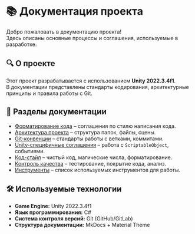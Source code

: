 ﻿# 📚 Документация проекта

Добро пожаловать в документацию проекта!  
Здесь описаны основные процессы и соглашения, используемые в разработке.

## 🔍 О проекте
Этот проект разрабатывается с использованием **Unity 2022.3.4f1**.  
В документации представлены стандарты кодирования, архитектурные принципы и правила работы с Git.

## 📄 Разделы документации

- [Форматирование кода](formatting.md) – соглашения по стилю написания кода.
- [Архитектура проекта](architecture.md) – структура папок, файлы, сцены.
- [Git-конвенции](git-conventions.md) – стандарты работы с ветками, коммитами.
- [Unity-специфичные соглашения](unity-guidelines.md) – работа с `ScriptableObject`, событиями.
- [Код-стайл](code-style.md) – чистый код, магические числа, форматирование.
- [Контроль качества](quality-control.md) – тестирование, покрытие кода, анализ.
- [Инструменты](tools.md) – список используемых инструментов для работы.

## 🛠 Используемые технологии
- **Game Engine:** Unity 2022.3.4f1
- **Язык программирования:** C#
- **Система контроля версий:** Git (GitHub/GitLab)
- **Структура документации:** MkDocs + Material Theme
